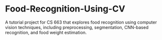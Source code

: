 # Food-Recognition-Using-CV
A tutorial project for CS 663 that explores food recognition using computer vision techniques, including preprocessing, segmentation, CNN-based recognition, and food weight estimation.
